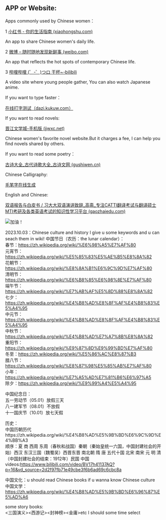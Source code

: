 ## APP or Website:

Apps commonly used by Chinese women：

1 [小红书 - 你的生活指南 (xiaohongshu.com)](https://www.xiaohongshu.com/explore)

An app to share Chinese women's daily life.

2 [微博 – 随时随地发现新鲜事 (weibo.com)](https://weibo.com/)

An app that reflects the hot spots of contemporary Chinese life.

3 [哔哩哔哩 (゜-゜)つロ 干杯~-bilibili](https://www.bilibili.com/)

A video site where young people gather, You can also watch Japanese anime.

If you want to type faster：

[在线打字测试（dazi.kukuw.com）](https://dazi.kukuw.com/)

If you want to read novels:

[晋江文学城-手机版 (jjwxc.net)](https://m.jjwxc.net/)

Chinese women's favorite novel website.But it charges a fee, I can help you find novels shared by others.

If you want to read some poetry：

[古诗大全_古代诗歌大全_古诗文网 (gushiwen.cn)](https://www.gushiwen.cn/gushi/)

Chinese Calligraphy: 

[毛笔字在线生成](http://www.akuziti.com/mb/)

English and Chinese:

[双语报告与白皮书 / 习大大双语演讲致辞_高斋_专注CATTI翻译考试与翻译硕士MTI考研及各类英语考试的知识性学习平台 (gaozhaiedu.com)](https://www.gaozhaiedu.com/html/whitepaper/xidadashuangyuyanjiangzhici/)

![加油！](https://img1.baidu.com/it/u=2120242277,2862452986&fm=253&fmt=auto&app=138&f=GIF?w=497&h=500)

2023.10.03：Chinese culture and history
I give u some keywords and u can seach them in wiki!
中国节日（农历：the lunar calendar）：  
春节：https://zh.wikipedia.org/wiki/%E6%98%A5%E7%AF%80  
元宵节：https://zh.wikipedia.org/wiki/%E5%85%83%E5%AE%B5%E8%8A%82  
花朝节：https://zh.wikipedia.org/wiki/%E8%8A%B1%E6%9C%9D%E7%AF%80  
清明节：https://zh.wikipedia.org/wiki/%E6%B8%85%E6%98%8E%E7%AF%80  
端午节：https://zh.wikipedia.org/wiki/%E7%AB%AF%E5%8D%88%E8%8A%82  
七夕：https://zh.wikipedia.org/wiki/%E4%B8%AD%E8%8F%AF%E4%B8%83%E5%A4%95   
中元节：https://zh.wikipedia.org/wiki/%E4%B8%AD%E8%8F%AF%E4%B8%83%E5%A4%95   
中秋节：https://zh.wikipedia.org/wiki/%E4%B8%AD%E7%A7%8B%E8%8A%82   
重阳节：https://zh.wikipedia.org/wiki/%E9%87%8D%E9%99%BD%E7%AF%80   
冬至：https://zh.wikipedia.org/wiki/%E5%86%AC%E8%87%B3   
腊八节：https://zh.wikipedia.org/wiki/%E8%87%98%E5%85%AB%E7%AF%80   
小年：https://zh.wikipedia.org/wiki/%E7%A5%AD%E7%81%B6%E6%97%A5   
除夕：https://zh.wikipedia.org/wiki/%E9%99%A4%E5%A4%95   

中国纪念日：  
五一劳动节（05.01）放假三天  
八一建军节（08.01）不放假  
十一国庆节（10.01）放七天假  

历史：  
中国历朝历代https://zh.wikipedia.org/wiki/%E4%B8%AD%E5%9B%BD%E6%9C%9D%E4%BB%A3  
顺序：夏 商 西周 东周（春秋和战国）秦朝（秦始皇统一六国，中国封建社会的开始）西汉 东汉三国（魏蜀吴）西晋东晋 南北朝 隋 唐 五代十国 北宋 南宋 元 明 清（中国封建社会的结束：1912年）民国 中国  
videos:https://www.bilibili.com/video/BV17h41137AQ?p=16&vd_source=2d2f97fb71e49cbe3f6b6ad69c6cbc8a

中国文化：u should read Chinese books if u wanna know Chinese culture  
中国文学：https://zh.wikipedia.org/wiki/%E4%B8%AD%E5%9B%BD%E6%96%87%E5%AD%A6  

some story books:  
<三国演义><西游记><封神榜><金庸>etc I should some time select 



